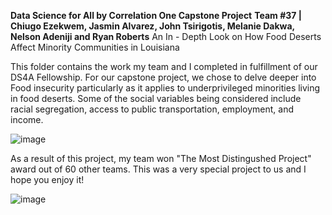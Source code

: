 **Data Science for All by Correlation One Capstone Project**
**Team #37 | Chiugo Ezekwem, Jasmin Alvarez, John Tsirigotis, Melanie Dakwa, Nelson Adeniji and Ryan Roberts**
An In - Depth Look on How Food Deserts Affect Minority Communities in Louisiana

This folder contains the work my team and I completed in fulfillment of our DS4A Fellowship. For our capstone project, we chose to delve deeper into Food insecurity particularly as it applies to underprivileged minorities living in food deserts. Some of the social variables being considered include racial segregation, access to public transportation, employment, and income.


![image](https://github.com/cezekwem/portfolio/assets/135195102/2ab2e8da-c496-4ac4-bdc9-7ae04ee4073f)

As a result of this project, my team won "The Most Distingushed Project" award out of 60 other teams. This was a very special project to us and I hope you enjoy it!

![image](https://github.com/cezekwem/portfolio/assets/135195102/95eb13d0-620c-4c98-86a1-824f0af44e9b)
